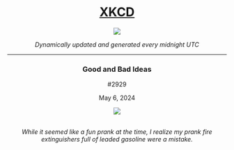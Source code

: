 
<h1 align="center"><a href="https://xkcd.com">XKCD</a></h1>
<div align="center">
    <img src="https://img.shields.io/github/last-commit/ShashashankThakur/XKCD?label=last%20updated" />
</div>

<p align="center"><i>Dynamically updated and generated every midnight UTC</i></p>
<hr>
<div align="center">
    <h3><strong>Good and Bad Ideas</strong></h3>
    <p>#2929</p>
    <p>May 6, 2024</p>
    <img src="https://imgs.xkcd.com/comics/good_and_bad_ideas.png">
    <br></br>
    <p><i>While it seemed like a fun prank at the time, I realize my prank fire extinguishers full of leaded gasoline were a mistake.</i></p>
</div>
